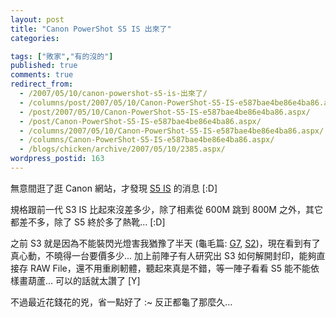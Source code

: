 ```yaml
---
layout: post
title: "Canon PowerShot S5 IS 出來了"
categories:

tags: ["敗家","有的沒的"]
published: true
comments: true
redirect_from:
  - /2007/05/10/canon-powershot-s5-is-出來了/
  - /columns/post/2007/05/10/Canon-PowerShot-S5-IS-e587bae4be86e4ba86.aspx/
  - /post/2007/05/10/Canon-PowerShot-S5-IS-e587bae4be86e4ba86.aspx/
  - /post/Canon-PowerShot-S5-IS-e587bae4be86e4ba86.aspx/
  - /columns/2007/05/10/Canon-PowerShot-S5-IS-e587bae4be86e4ba86.aspx/
  - /columns/Canon-PowerShot-S5-IS-e587bae4be86e4ba86.aspx/
  - /blogs/chicken/archive/2007/05/10/2385.aspx/
wordpress_postid: 163
---
```


無意間逛了逛 Canon 網站，才發現 [S5 IS](http://web.canon.jp/Imaging/pss5is/index-e.html) 的消息 [:D]

規格跟前一代 S3 IS 比起來沒差多少，除了相素從 600M 跳到 800M 之外，其它都差不多，除了 S5 終於多了熱靴... [:D]

之前 S3 就是因為不能裝閃光燈害我猶豫了半天 (龜毛篇: [G7](/post/Canon-PowerShot-G7-e587bae78fbee4ba86.aspx), [S2](/post/Canon-PowerShot-S2-IS.aspx))，現在看到有了真心動，不曉得一台要價多少... 加上前陣子有人研究出 S3 如何解開封印，能夠直接存 RAW File，還不用重刷軔體，聽起來真是不錯，等一陣子看看 S5 能不能依樣畫葫蘆... 可以的話就太讚了 [Y]

不過最近花錢花的兇，省一點好了 :~ 反正都龜了那麼久...
